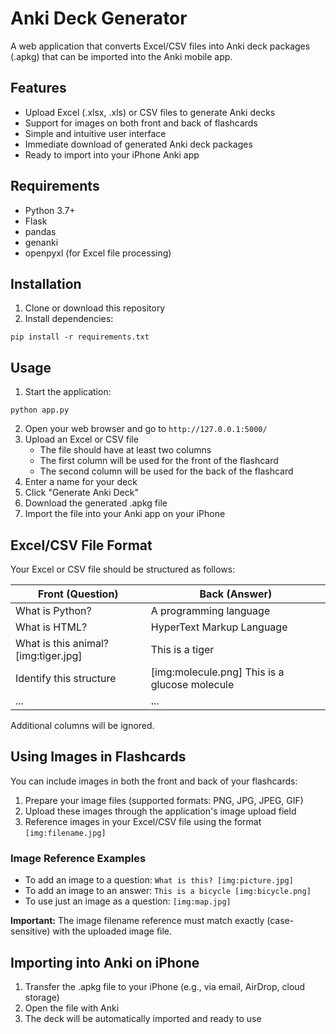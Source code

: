 # Anki Deck Generator

A web application that converts Excel/CSV files into Anki deck packages (.apkg) that can be imported into the Anki mobile app.

## Features

- Upload Excel (.xlsx, .xls) or CSV files to generate Anki decks
- Support for images on both front and back of flashcards
- Simple and intuitive user interface
- Immediate download of generated Anki deck packages
- Ready to import into your iPhone Anki app

## Requirements

- Python 3.7+
- Flask
- pandas
- genanki
- openpyxl (for Excel file processing)

## Installation

1. Clone or download this repository
2. Install dependencies:

```
pip install -r requirements.txt
```

## Usage

1. Start the application:

```
python app.py
```

2. Open your web browser and go to `http://127.0.0.1:5000/`
3. Upload an Excel or CSV file
   - The file should have at least two columns
   - The first column will be used for the front of the flashcard
   - The second column will be used for the back of the flashcard
4. Enter a name for your deck
5. Click "Generate Anki Deck"
6. Download the generated .apkg file
7. Import the file into your Anki app on your iPhone

## Excel/CSV File Format

Your Excel or CSV file should be structured as follows:

| Front (Question) | Back (Answer) |
|------------------|---------------|
| What is Python?  | A programming language |
| What is HTML?    | HyperText Markup Language |
| What is this animal? [img:tiger.jpg] | This is a tiger |
| Identify this structure | [img:molecule.png] This is a glucose molecule |
| ...              | ... |

Additional columns will be ignored.

## Using Images in Flashcards

You can include images in both the front and back of your flashcards:

1. Prepare your image files (supported formats: PNG, JPG, JPEG, GIF)
2. Upload these images through the application's image upload field
3. Reference images in your Excel/CSV file using the format `[img:filename.jpg]`

### Image Reference Examples

- To add an image to a question: `What is this? [img:picture.jpg]`
- To add an image to an answer: `This is a bicycle [img:bicycle.png]`
- To use just an image as a question: `[img:map.jpg]`

**Important:** The image filename reference must match exactly (case-sensitive) with the uploaded image file.

## Importing into Anki on iPhone

1. Transfer the .apkg file to your iPhone (e.g., via email, AirDrop, cloud storage)
2. Open the file with Anki
3. The deck will be automatically imported and ready to use
